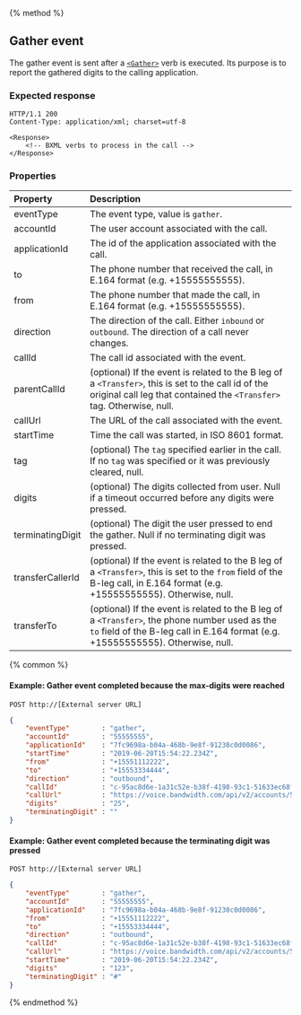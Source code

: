 {% method %}
##  Gather event

The gather event is sent after a [`<Gather>`](../verbs/gather.md) verb is executed.  Its purpose is to report the gathered digits
to the calling application.

### Expected response

```http
HTTP/1.1 200
Content-Type: application/xml; charset=utf-8

<Response>
    <!-- BXML verbs to process in the call -->
</Response>
```

### Properties
| Property         | Description                                                                                                                                                                                        |
|:-----------------|:---------------------------------------------------------------------------------------------------------------------------------------------------------------------------------------------------|
| eventType        | The event type, value is `gather`.                                                                                                                                                                 |
| accountId        | The user account associated with the call.                                                                                                                                                         |
| applicationId    | The id of the application associated with the call.                                                                                                                                                |
| to               | The phone number that received the call, in E.164 format (e.g. +15555555555).                                                                                                                      |
| from             | The phone number that made the call, in E.164 format (e.g. +15555555555).                                                                                                                          |
| direction        | The direction of the call. Either `inbound` or `outbound`. The direction of a call never changes.                                                                                                  |
| callId           | The call id associated with the event.                                                                                                                                                             |
| parentCallId     | (optional) If the event is related to the B leg of a `<Transfer>`, this is set to the call id of the original call leg that contained the `<Transfer>` tag. Otherwise, null.                       |
| callUrl          | The URL of the call associated with the event.                                                                                                                                                     |
| startTime        | Time the call was started, in ISO 8601 format.                                                                                                                                                     |
| tag              | (optional) The `tag` specified earlier in the call. If no `tag` was specified or it was previously cleared, null.                                                                                  |
| digits           | (optional) The digits collected from user.  Null if a timeout occurred before any digits were pressed.                                                                                             |
| terminatingDigit | (optional) The digit the user pressed to end the gather.  Null if no terminating digit was pressed.                                                                                                |
| transferCallerId | (optional) If the event is related to the B leg of a `<Transfer>`, this is set to the `from` field of the B-leg call, in E.164 format (e.g. +15555555555). Otherwise, null.                        |
| transferTo       | (optional) If the event is related to the B leg of a `<Transfer>`, the phone number used as the `to` field of the B-leg call in E.164 format (e.g. +15555555555). Otherwise, null.                 |

{% common %}

#### Example: Gather event completed because the max-digits were reached

```
POST http://[External server URL]
```

```json
{
	"eventType"        : "gather",
	"accountId"        : "55555555",
	"applicationId"    : "7fc9698a-b04a-468b-9e8f-91238c0d0086",
	"startTime"        : "2019-06-20T15:54:22.234Z",
	"from"             : "+15551112222",
	"to"               : "+15553334444",
	"direction"        : "outbound",
	"callId"           : "c-95ac8d6e-1a31c52e-b38f-4198-93c1-51633ec68f8d",
	"callUrl"          : "https://voice.bandwidth.com/api/v2/accounts/55555555/calls/c-95ac8d6e-1a31c52e-b38f-4198-93c1-51633ec68f8d",
	"digits"           : "25",
	"terminatingDigit" : ""
}
```

#### Example: Gather event completed because the terminating digit was pressed

```
POST http://[External server URL]
```

```json
{
	"eventType"        : "gather",
	"accountId"        : "55555555",
	"applicationId"    : "7fc9698a-b04a-468b-9e8f-91238c0d0086",
	"from"             : "+15551112222",
	"to"               : "+15553334444",
	"direction"        : "outbound",
	"callId"           : "c-95ac8d6e-1a31c52e-b38f-4198-93c1-51633ec68f8d",
	"callUrl"          : "https://voice.bandwidth.com/api/v2/accounts/55555555/calls/c-95ac8d6e-1a31c52e-b38f-4198-93c1-51633ec68f8d",
	"startTime"        : "2019-06-20T15:54:22.234Z",
	"digits"           : "123",
	"terminatingDigit" : "#"
}
```
{% endmethod %}
